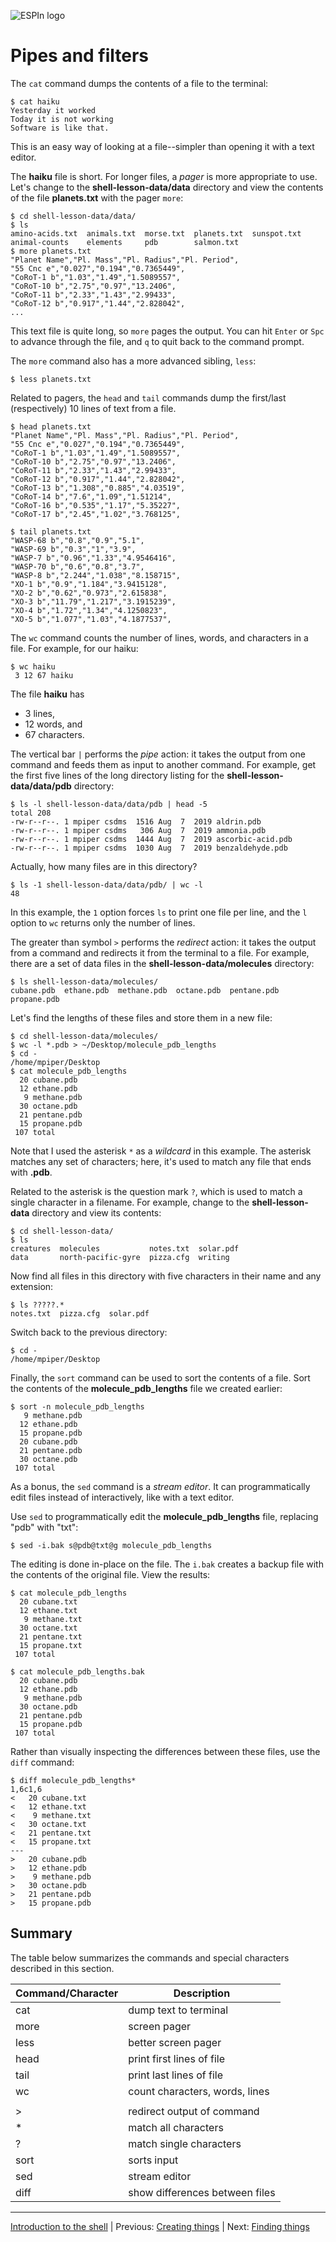 ![ESPIn logo](https://github.com/csdms/espin/blob/main/media/ESPIn2021.png)

# Pipes and filters

The `cat` command dumps the contents of a file to the terminal:
```
$ cat haiku
Yesterday it worked
Today it is not working
Software is like that.
```
This is an easy way of looking at a file--simpler than opening it with
a text editor.

The **haiku** file is short.
For longer files, a *pager* is more appropriate to use.
Let's change to the **shell-lesson-data/data** directory
and view the contents of the file **planets.txt**
with the pager `more`:
```
$ cd shell-lesson-data/data/
$ ls
amino-acids.txt  animals.txt  morse.txt  planets.txt  sunspot.txt
animal-counts    elements     pdb        salmon.txt
$ more planets.txt
"Planet Name","Pl. Mass","Pl. Radius","Pl. Period",
"55 Cnc e","0.027","0.194","0.7365449",
"CoRoT-1 b","1.03","1.49","1.5089557",
"CoRoT-10 b","2.75","0.97","13.2406",
"CoRoT-11 b","2.33","1.43","2.99433",
"CoRoT-12 b","0.917","1.44","2.828042",
...
```
This text file is quite long,
so `more` pages the output.
You can hit `Enter` or `Spc` to advance through the file,
and `q` to quit back to the command prompt.

The `more` command also has a more advanced sibling, `less`:
```
$ less planets.txt
```

Related to pagers,
the `head` and `tail` commands
dump the first/last (respectively) 10 lines of text from a file.
```
$ head planets.txt
"Planet Name","Pl. Mass","Pl. Radius","Pl. Period",
"55 Cnc e","0.027","0.194","0.7365449",
"CoRoT-1 b","1.03","1.49","1.5089557",
"CoRoT-10 b","2.75","0.97","13.2406",
"CoRoT-11 b","2.33","1.43","2.99433",
"CoRoT-12 b","0.917","1.44","2.828042",
"CoRoT-13 b","1.308","0.885","4.03519",
"CoRoT-14 b","7.6","1.09","1.51214",
"CoRoT-16 b","0.535","1.17","5.35227",
"CoRoT-17 b","2.45","1.02","3.768125",

$ tail planets.txt
"WASP-68 b","0.8","0.9","5.1",
"WASP-69 b","0.3","1","3.9",
"WASP-7 b","0.96","1.33","4.9546416",
"WASP-70 b","0.6","0.8","3.7",
"WASP-8 b","2.244","1.038","8.158715",
"XO-1 b","0.9","1.184","3.9415128",
"XO-2 b","0.62","0.973","2.615838",
"XO-3 b","11.79","1.217","3.1915239",
"XO-4 b","1.72","1.34","4.1250823",
"XO-5 b","1.077","1.03","4.1877537",
```

The `wc` command counts the number of lines, words, and characters in a file.
For example, for our haiku:
```
$ wc haiku
 3 12 67 haiku
```
The file **haiku** has

* 3 lines,
* 12 words, and
* 67 characters.

The vertical bar `|` performs the *pipe* action:
it takes the output from one command
and feeds them as input to another command.
For example,
get the first five lines of the long directory listing
for the **shell-lesson-data/data/pdb** directory:
```
$ ls -l shell-lesson-data/data/pdb | head -5
total 208
-rw-r--r--. 1 mpiper csdms  1516 Aug  7  2019 aldrin.pdb
-rw-r--r--. 1 mpiper csdms   306 Aug  7  2019 ammonia.pdb
-rw-r--r--. 1 mpiper csdms  1444 Aug  7  2019 ascorbic-acid.pdb
-rw-r--r--. 1 mpiper csdms  1030 Aug  7  2019 benzaldehyde.pdb
```
Actually, how many files are in this directory?
```
$ ls -1 shell-lesson-data/data/pdb/ | wc -l
48
```
In this example,
the `1` option forces `ls` to print one file per line,
and the `l` option to `wc` returns only the number of lines.

The greater than symbol `>` performs the *redirect* action:
it takes the output from a command
and redirects it from the terminal to a file.
For example,
there are a set of data files in the **shell-lesson-data/molecules** directory:
```
$ ls shell-lesson-data/molecules/
cubane.pdb  ethane.pdb  methane.pdb  octane.pdb  pentane.pdb  propane.pdb
```
Let's find the lengths of these files and store them in a new file:
```
$ cd shell-lesson-data/molecules/
$ wc -l *.pdb > ~/Desktop/molecule_pdb_lengths
$ cd -
/home/mpiper/Desktop
$ cat molecule_pdb_lengths
  20 cubane.pdb
  12 ethane.pdb
   9 methane.pdb
  30 octane.pdb
  21 pentane.pdb
  15 propane.pdb
 107 total
```
Note that I used the asterisk `*` as a *wildcard* in this example.
The asterisk matches any set of characters;
here, it's used to match any file that ends with **.pdb**.

Related to the asterisk is the question mark `?`,
which is used to match a single character in a filename.
For example,
change to the **shell-lesson-data** directory and view its contents:
```
$ cd shell-lesson-data/
$ ls
creatures  molecules           notes.txt  solar.pdf
data       north-pacific-gyre  pizza.cfg  writing
```
Now find all files in this directory with five characters in their name
and any extension:
```
$ ls ?????.*
notes.txt  pizza.cfg  solar.pdf
```
Switch back to the previous directory:
```
$ cd -
/home/mpiper/Desktop
```

Finally,
the `sort` command can be used to sort the contents of a file.
Sort the contents of the **molecule_pdb_lengths** file
we created earlier:
```
$ sort -n molecule_pdb_lengths
   9 methane.pdb
  12 ethane.pdb
  15 propane.pdb
  20 cubane.pdb
  21 pentane.pdb
  30 octane.pdb
 107 total
 ```

As a bonus,
the `sed` command is a *stream editor*.
It can programmatically edit files
instead of interactively, like with a text editor.

Use `sed` to programmatically edit the **molecule_pdb_lengths** file,
replacing "pdb" with "txt":
```
$ sed -i.bak s@pdb@txt@g molecule_pdb_lengths
```
The editing is done in-place on the file.
The `i.bak` creates a backup file with the contents of the original file.
View the results:
```
$ cat molecule_pdb_lengths
  20 cubane.txt
  12 ethane.txt
   9 methane.txt
  30 octane.txt
  21 pentane.txt
  15 propane.txt
 107 total

$ cat molecule_pdb_lengths.bak
  20 cubane.pdb
  12 ethane.pdb
   9 methane.pdb
  30 octane.pdb
  21 pentane.pdb
  15 propane.pdb
 107 total
```

Rather than visually inspecting the differences between these files,
use the `diff` command:
```
$ diff molecule_pdb_lengths*
1,6c1,6
<   20 cubane.txt
<   12 ethane.txt
<    9 methane.txt
<   30 octane.txt
<   21 pentane.txt
<   15 propane.txt
---
>   20 cubane.pdb
>   12 ethane.pdb
>    9 methane.pdb
>   30 octane.pdb
>   21 pentane.pdb
>   15 propane.pdb
```


## Summary

The table below summarizes the commands and special characters
described in this section.

| Command/Character | Description
| ----------------- | -----------
| cat               | dump text to terminal
| more              | screen pager
| less              | better screen pager
| head              | print first lines of file
| tail              | print last lines of file
| wc                | count characters, words, lines
| |                 | pipe output of command
| >                 | redirect output of command
| *                 | match all characters
| ?                 | match single characters
| sort              | sorts input
| sed               | stream editor
| diff              | show differences between files

___

[Introduction to the shell](./index.md) |
Previous: [Creating things](./creating-things.md) |
Next: [Finding things](./finding-things.md)
